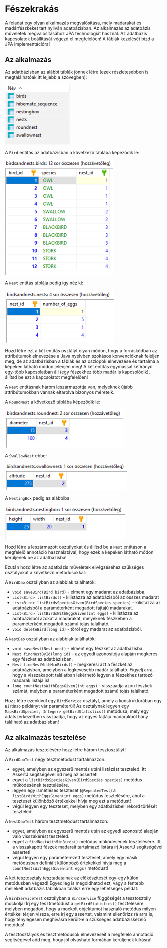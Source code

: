 # Fészekrakás

A feladat egy olyan alkalmazás megvalósítása, mely madarakat és madárfészkeket tart 
nyilván adatbázisban. Az alkalmazás az adatbázis műveletek megvalósításához JPA technológiát 
használ. Az adatbázis kapcsolatok beállítását végezd el megfelelően! A táblák kezelését bízd 
a JPA implementációra!

## Az alkalmazás

Az adatbázisban az alábbi táblák jönnek létre (ezek részletesebben is megtalálhatóak itt lejjebb 
a szövegben):

![tables](images/tables.PNG)

A `Bird` entitás az adatbázisban a következő táblába képeződik le:

![bird table](images/birdtable.png)

A `Nest` entitás táblája pedig így néz ki:

![nest table](images/nesttable.png)

Hozd létre ezt a két entitás osztályt olyan módon, hogy a forráskódban az attribútumok 
elnevezése a Java nyelvben szokásos konvencióknak feleljen meg, de az adatbázisban 
a táblák és az oszlopok elnevezése és tartalma a képeken látható módon jelenjen meg! 
A két entitás egymással kétirányú egy-több kapcsolatban áll (egy fészekhez több madár 
is kapcsolódik), állítsd be ezt a kapcsolatot megfelelően!

A `Nest` entitásnak három leszármazottja van, melyeknek újabb attribútumokban vannak eltárolva 
bizonyos méreteik.

A `RoundNest` a következő táblába képeződik le:

![roundnest table](images/roundnesttable.PNG)

A `SwallowNest` ebbe:

![swallownest table](images/swallownesttable.PNG)

A `NestingBox` pedig az alábbiba:

![nestingbox table](images/nestingboxtable.PNG)

Hozd létre a leszármazott osztályokat és állítsd be a `Nest` entitáson a megfelelő 
annotáció használatával, hogy ezek a képeken látható módon kerüljenek be az adatbázisba!

Ezután hozd létre az adatbázis műveletek elvégzéséhez szükséges osztályokat a 
következő metódusokkal:

A `BirdDao` osztályban az alábbiak találhatók:

* `void saveBird(Bird bird)` - elment egy madarat az adatbázisba.
* `List<Bird> listBirds()` - kilistázza az adatbázisból az összes madarat 
* `List<Bird> listBirdsSpeciesGiven(BirdSpecies species)` - kilistázza az adatbázisból a 
  paraméterként megadott fajtájú madarakat. 
* `List<Bird> listBirdsWithEggsGiven(int eggs)` - kilistázza az adatbázisból azokat a madarakat, 
  melyeknek fészkében a paraméterként megadott számú tojás található.
* `void deleteBird(long id)` - töröl egy madarat az adatbázisból.  
  
A `NestDao` osztályban az alábbiak találhatók:

* `void saveNest(Nest nest)` - elment egy fészket az adatbázisba.
* `Nest findNestById(long id)` - az egyedi azonosítója alapján megkeres egy fészket az adatbázisban.
* `Nest findNestWithMinBirds()` - megkeresi azt a fészket az adatbázisban, amelyben a 
  legkevesebb madár található. Figyelj arra, hogy a visszakapott találatban lekérhető legyen a 
  fészekhez tartozó madarak listája is!
* `long countNestsWithEggsGiven(int eggs)` - visszaadja azon fészkek számát, melyben a 
  paraméterként megadott számú tojás található.
  
Hozz létre ezenkívül egy `BirdService` osztályt, amely a konstruktorában egy `BirdDao` 
példányt vár paraméterül! Az osztálynak legyen egy `Map<BirdSpecies, Integer> getBirdStatistics()` 
metódusa, mely egy adatszerkezetben visszaadja, hogy az egyes fajtájú madarakból hány található 
az adatbázisban!

## Az alkalmazás tesztelése

Az alkalmazás tesztelésére hozz létre három tesztosztályt!

A `BirdDaoTest` négy tesztmetódust tartalmazzon:

* egyet, amelyben az egyszerű mentés utáni listázást teszteled. Itt AssertJ segítségével írd meg az assertet!
* egyet a `listBirdsSpeciesGiven(BirdSpecies species)` metódus működésének tesztelésére.
* legyen egy ismétléses teszteset (`@RepeatedTest`) a `listBirdsWithEggsGiven(int eggs)` metódus 
  tesztelésére, ahol a teszteset különböző értékekkel hívja meg ezt a metódust!
* végül legyen egy teszteset, melyben egy adatbázisbeli rekord törlését teszteled!  
  
A `NestDaoTest` három tesztmetódust tartalmazzon:

* egyet, amelyben az egyszerű mentés után az egyedi azonosító alapján való visszakérést teszteled.
* egyet a `findNestWithMinBirds()` metódus működésének tesztelésére. Itt a visszakapott fészek madarait 
  tartalmazó listára írj AssertJ segítségével assertet!
* végül legyen egy paraméterezett teszteset, amely egy másik metódusban definiált különböző értékekkel 
  hívja meg a `countNestsWithEggsGiven(int eggs)` metódust!
  
A két tesztosztály tesztadatainak az előkészítését egy-egy külön metódusban végezd! Egyedileg is megoldhatod 
ezt, vagy a fentebb mellékelt adatbázis táblákban találsz erre egy lehetséges példát.

A `BirdServiceTest` osztályban a `BirdService` függőségét a tesztosztály mockolja! Írj egy tesztmetódust a
`getBirdStatistics()` tesztelésére, melyben megadod, hogy a mockolt objektumot használó metódus 
milyen értékkel térjen vissza, erre írj egy assertet, valamint ellenőrizz rá arra is, hogy ténylegesen 
meghívásra került-e a szükséges adatbáziskezelő metódus!

A tesztosztályok és tesztmetódusok elnevezéseit a megfelelő annotáció segítségével add meg, 
hogy jól olvasható formában kerüljenek kiírásra!
